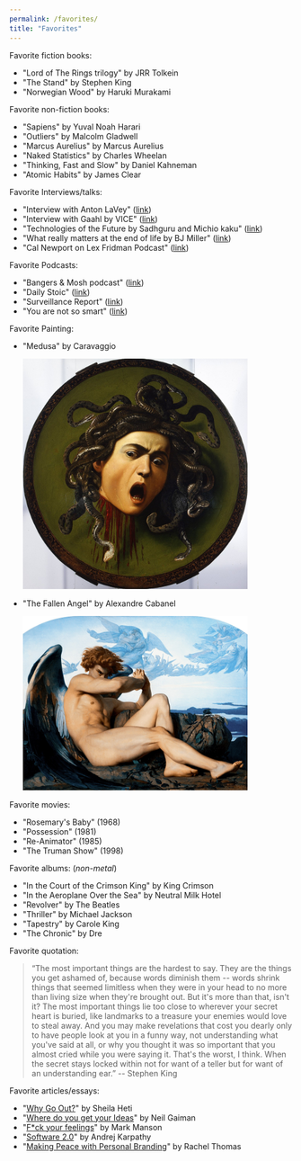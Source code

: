 ```yaml
---
permalink: /favorites/
title: "Favorites"
---
```




Favorite fiction books:

- "Lord of The Rings trilogy" by JRR Tolkein
- "The Stand" by Stephen King
- "Norwegian Wood" by Haruki Murakami



Favorite non-fiction books:

- "Sapiens" by Yuval Noah Harari
- "Outliers" by Malcolm Gladwell
- "Marcus Aurelius" by Marcus Aurelius
- "Naked Statistics" by Charles Wheelan
- "Thinking, Fast and Slow" by Daniel Kahneman
- "Atomic Habits" by James Clear


Favorite Interviews/talks:

- "Interview with Anton LaVey" ([link](https://www.youtube.com/watch?v=QL-Dl3y6rDU))
- "Interview with Gaahl by VICE" ([link](https://www.youtube.com/watch?v=32iX5lbVDto&ab_channel=VICE))
- "Technologies of the Future by Sadhguru and Michio kaku" ([link](https://www.youtube.com/watch?v=4RQ44wQwpCc&ab_channel=Adiyogi))
- "What really matters at the end of life by BJ Miller" ([link](https://www.youtube.com/watch?v=apbSsILLh28&ab_channel=TED))
- "Cal Newport on Lex Fridman Podcast" ([link](https://www.youtube.com/watch?v=y3Umo_jd5AA&t=5123s&ab_channel=LexFridman))


Favorite Podcasts:

- "Bangers & Mosh podcast" ([link](https://open.spotify.com/show/5OpwIorpe028MIMU9LGXWp))
- "Daily Stoic" ([link](https://dailystoic.com/podcast/))
- "Surveillance Report" ([link](https://www.youtube.com/@SurveillanceReport/videos))
- "You are not so smart" ([link](https://youarenotsosmart.com/podcast/))

Favorite Painting:

- "Medusa" by Caravaggio

  <img src="/images/medusa-painting.jpg" width="400" height="410" alt="fallen-angel"/>


- "The Fallen Angel" by Alexandre Cabanel


  <img src="/images/fallen-angel.jpg" width="400" height="310" alt="fallen-angel"/>

  
Favorite movies:
- "Rosemary's Baby" (1968)
- "Possession" (1981)
- "Re-Animator" (1985)
- "The Truman Show" (1998)

Favorite albums: (*non-metal*)
- "In the Court of the Crimson King" by King Crimson
- "In the Aeroplane Over the Sea" by Neutral Milk Hotel
- "Revolver" by The Beatles
- "Thriller" by Michael Jackson
- "Tapestry" by Carole King
- "The Chronic" by Dre

Favorite quotation:

> “The most important things are the hardest to say. They are the things you get ashamed of, because words diminish them -- 
 words shrink things that seemed limitless when they were in your head to no more than living size when they're brought out. 
 But it's more than that, isn't it? The most important things lie too close to wherever your secret heart is buried, like 
 landmarks to a treasure your enemies would love to steal away. And you may make revelations that cost you dearly only to have 
people look at you in a funny way, not understanding what you've said at all, or why you thought it was so important that you 
almost cried while you were saying it. That's the worst, I think. 
When the secret stays locked within not for want of a teller but for want of an understanding ear.” -- Stephen King

Favorite articles/essays:

- "[Why Go Out?](https://thoughtcatalog.com/sheila-heti/2013/07/why-go-out/)" by Sheila Heti
- "[Where do you get your Ideas](https://www.neilgaiman.com/Cool_Stuff/Essays/Essays_By_Neil/Where_do_you_get_your_ideas%253F)" by Neil Gaiman
- "[F*ck your feelings](https://markmanson.net/fuck-your-feelings)" by Mark Manson
- "[Software 2.0](https://karpathy.medium.com/software-2-0-a64152b37c35)" by Andrej Karpathy
- "[Making Peace with Personal Branding](https://www.fast.ai/2017/12/18/personal-brand/)" by Rachel Thomas
